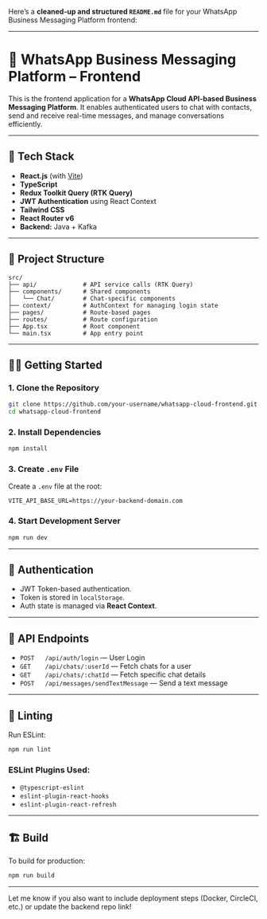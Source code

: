 Here’s a **cleaned-up and structured `README.md`** file for your WhatsApp Business Messaging Platform frontend:

---

# 📱 WhatsApp Business Messaging Platform – Frontend

This is the frontend application for a **WhatsApp Cloud API-based Business Messaging Platform**. It enables authenticated users to chat with contacts, send and receive real-time messages, and manage conversations efficiently.

---

## 🚀 Tech Stack

* **React.js** (with [Vite](https://vitejs.dev/))
* **TypeScript**
* **Redux Toolkit Query (RTK Query)**
* **JWT Authentication** using React Context
* **Tailwind CSS**
* **React Router v6**
* **Backend:** Java + Kafka

---

## 📁 Project Structure

```
src/
├── api/             # API service calls (RTK Query)
├── components/      # Shared components
│   └── Chat/        # Chat-specific components
├── context/         # AuthContext for managing login state
├── pages/           # Route-based pages
├── routes/          # Route configuration
├── App.tsx          # Root component
└── main.tsx         # App entry point
```

---

## 🧑‍💻 Getting Started

### 1. Clone the Repository

```bash
git clone https://github.com/your-username/whatsapp-cloud-frontend.git
cd whatsapp-cloud-frontend
```

### 2. Install Dependencies

```bash
npm install
```

### 3. Create `.env` File

Create a `.env` file at the root:

```env
VITE_API_BASE_URL=https://your-backend-domain.com
```

### 4. Start Development Server

```bash
npm run dev
```

---

## 🔐 Authentication

* JWT Token-based authentication.
* Token is stored in `localStorage`.
* Auth state is managed via **React Context**.

---

## 📡 API Endpoints

* `POST   /api/auth/login` — User Login
* `GET    /api/chats/:userId` — Fetch chats for a user
* `GET    /api/chats/:chatId` — Fetch specific chat details
* `POST   /api/messages/sendTextMessage` — Send a text message

---

## 🧹 Linting

Run ESLint:

```bash
npm run lint
```

### ESLint Plugins Used:

* `@typescript-eslint`
* `eslint-plugin-react-hooks`
* `eslint-plugin-react-refresh`

---

## 🏗️ Build

To build for production:

```bash
npm run build
```

---

Let me know if you also want to include deployment steps (Docker, CircleCI, etc.) or update the backend repo link!

